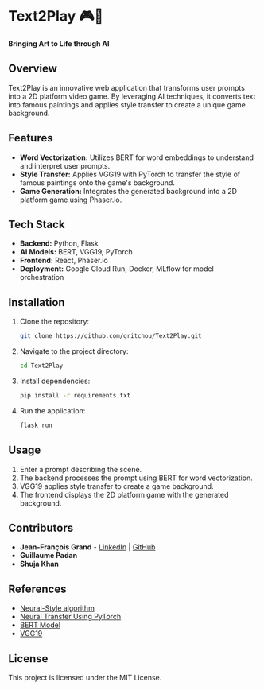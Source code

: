 # Text2Play 🎮🎨

**Bringing Art to Life through AI**

## Overview
Text2Play is an innovative web application that transforms user prompts into a 2D platform video game. By leveraging AI techniques, it converts text into famous paintings and applies style transfer to create a unique game background.

## Features
- **Word Vectorization:** Utilizes BERT for word embeddings to understand and interpret user prompts.
- **Style Transfer:** Applies VGG19 with PyTorch to transfer the style of famous paintings onto the game's background.
- **Game Generation:** Integrates the generated background into a 2D platform game using Phaser.io.

## Tech Stack
- **Backend:** Python, Flask
- **AI Models:** BERT, VGG19, PyTorch
- **Frontend:** React, Phaser.io
- **Deployment:** Google Cloud Run, Docker, MLflow for model orchestration

## Installation
1. Clone the repository:
    ```sh
    git clone https://github.com/gritchou/Text2Play.git
    ```
2. Navigate to the project directory:
    ```sh
    cd Text2Play
    ```
3. Install dependencies:
    ```sh
    pip install -r requirements.txt
    ```
4. Run the application:
    ```sh
    flask run
    ```

## Usage
1. Enter a prompt describing the scene.
2. The backend processes the prompt using BERT for word vectorization.
3. VGG19 applies style transfer to create a game background.
4. The frontend displays the 2D platform game with the generated background.

## Contributors
- **Jean-François Grand** - [LinkedIn](https://www.linkedin.com/in/jfgrand) | [GitHub](https://github.com/gritchou)
- **Guillaume Padan**
- **Shuja Khan**

## References
- [Neural-Style algorithm](https://arxiv.org/abs/1508.06576)
- [Neural Transfer Using PyTorch](https://pytorch.org/tutorials/advanced/neural_style_tutorial.html)
- [BERT Model](https://huggingface.co/docs/transformers/en/model_doc/bert)
- [VGG19](https://pytorch.org/vision/main/models/generated/torchvision.models.vgg19.html)

## License
This project is licensed under the MIT License.
